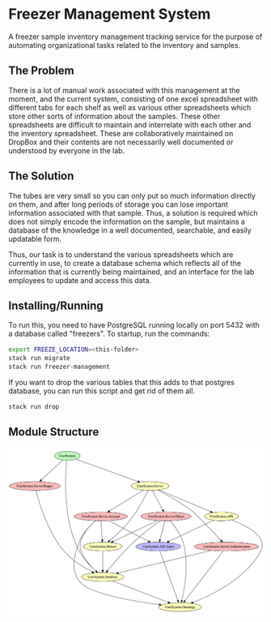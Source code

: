 # Freezer Management System

A freezer sample inventory management tracking service for the purpose of
automating organizational tasks related to the inventory and samples.

## The Problem

There is a lot of manual work associated with this management at the moment,
and the current system, consisting of one excel spreadsheet with different
tabs for each shelf as well as various other spreadsheets which store other
sorts of information about the samples. These other spreadsheets are difficult
to maintain and interrelate with each other and the inventory spreadsheet.
These are collaboratively maintained on DropBox and their contents are not
necessarily well documented or understood by everyone in the lab.

## The Solution

The tubes are very small so you can only put so much information directly
on them, and after long periods of storage you can lose important information
associated with that sample. Thus, a solution is required which does not simply
encode the information on the sample, but maintains a database of the knowledge
in a well documented, searchable, and easily updatable form.

Thus, our task is to understand the various spreadsheets which are currently
in use, to create a database schema which reflects all of the information
that is currently being maintained, and an interface for the lab employees to
update and access this data.

## Installing/Running

To run this, you need to have PostgreSQL running locally on port 5432 with a database called "freezers".
To startup, run the commands:
```bash
export FREEZE_LOCATION=<this-folder>
stack run migrate
stack run freezer-management
```
If you want to drop the various tables that this adds to that postgres database, you can run this script
and get rid of them all. 
```bash
stack run drop
```

## Module Structure

![Module Structure](mods.png)
